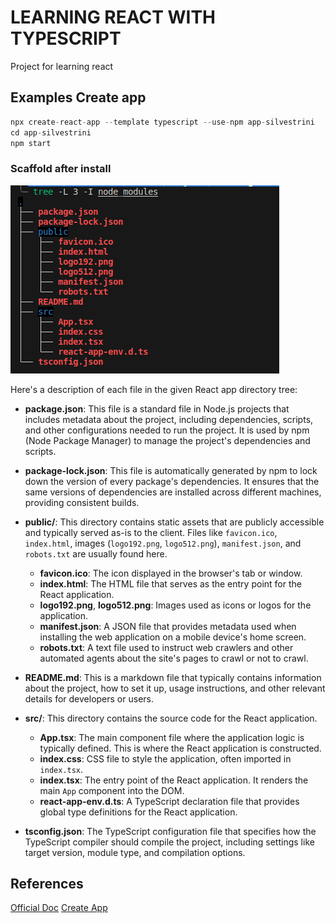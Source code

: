 # LEARNING REACT WITH TYPESCRIPT

Project for learning react

## Examples Create app

```javascript
npx create-react-app --template typescript --use-npm app-silvestrini
cd app-silvestrini
npm start
```

### Scaffold after install

![Alt text](images/app-scaffold.png)

Here's a description of each file in the given React app directory tree:

- **package.json**: This file is a standard file in Node.js projects that includes metadata about the project, including dependencies, scripts, and other configurations needed to run the project. It is used by npm (Node Package Manager) to manage the project's dependencies and scripts.

- **package-lock.json**: This file is automatically generated by npm to lock down the version of every package's dependencies. It ensures that the same versions of dependencies are installed across different machines, providing consistent builds.

- **public/**: This directory contains static assets that are publicly accessible and typically served as-is to the client. Files like `favicon.ico`, `index.html`, images (`logo192.png`, `logo512.png`), `manifest.json`, and `robots.txt` are usually found here.

  - **favicon.ico**: The icon displayed in the browser's tab or window.
  - **index.html**: The HTML file that serves as the entry point for the React application.
  - **logo192.png**, **logo512.png**: Images used as icons or logos for the application.
  - **manifest.json**: A JSON file that provides metadata used when installing the web application on a mobile device's home screen.
  - **robots.txt**: A text file used to instruct web crawlers and other automated agents about the site's pages to crawl or not to crawl.

- **README.md**: This is a markdown file that typically contains information about the project, how to set it up, usage instructions, and other relevant details for developers or users.

- **src/**: This directory contains the source code for the React application.

  - **App.tsx**: The main component file where the application logic is typically defined. This is where the React application is constructed.
  - **index.css**: CSS file to style the application, often imported in `index.tsx`.
  - **index.tsx**: The entry point of the React application. It renders the main `App` component into the DOM.
  - **react-app-env.d.ts**: A TypeScript declaration file that provides global type definitions for the React application.
  
- **tsconfig.json**: The TypeScript configuration file that specifies how the TypeScript compiler should compile the project, including settings like target version, module type, and compilation options.

## References

[Official Doc](https://react.dev/learn)
[Create App](https://create-react-app.dev/docs/getting-started)
